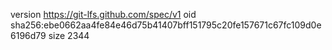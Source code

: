 version https://git-lfs.github.com/spec/v1
oid sha256:ebe0662aa4fe84e46d75b41407bff151795c20fe157671c67fc109d0e6196d79
size 2344
